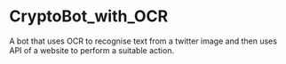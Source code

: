 # CryptoBot_with_OCR
A bot that uses OCR to recognise text from a twitter image and then uses API of a website to perform a suitable action.
